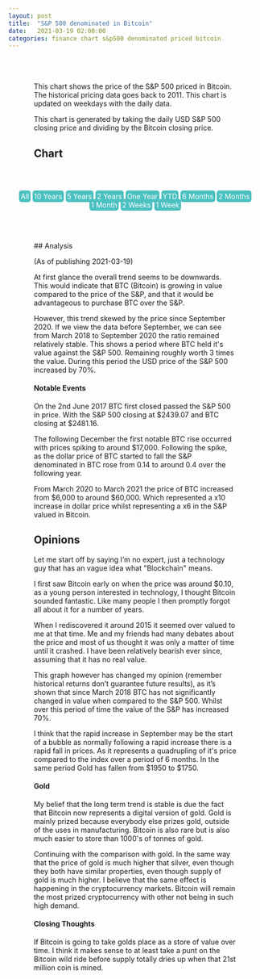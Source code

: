 ```yaml
---
layout: post
title:  "S&P 500 denominated in Bitcoin"
date:   2021-03-19 02:00:00
categories: finance chart s&p500 denominated priced bitcoin
---
```


<div class="text-content">
This chart shows the price of the S&P 500 priced in Bitcoin. The historical pricing data goes back to 2011. This chart is updated on weekdays with the daily data.

This chart is generated by taking the daily USD S&P 500 closing price and dividing by the Bitcoin closing price.

## Chart
</div>

<!-- This post is a bit a with the HTML/styles/Js in here. Just want to keep it contained -->

<style>
.post {
  margin: 2rem auto;
  width: 80%;
  max-width: 1500px;
}

.post-header {
  text-align: center;
}

.text-content {
  width: 80%;
  max-width: 710px;
  margin: 4rem auto;
}

.btn {
  background: #4BC0C0;
  padding: 3px;
  color: #fff;
  border-radius: 5px;
}

</style>


<script src="https://cdn.jsdelivr.net/npm/chart.js@2.9.4/dist/Chart.bundle.min.js"></script>
<script src="/assets/js/btcsnpdata.js"></script>

<div class="post-header">
<span class='btn' onclick="updateChart('ALL')">All</span>
<span class='btn' onclick="updateChart('10Y')">10&nbsp;Years</span>
<span class='btn' onclick="updateChart('5Y')">5&nbsp;Years</span>
<span class='btn' onclick="updateChart('2Y')">2&nbsp;Years</span>
<span class='btn' onclick="updateChart('1Y')">One&nbsp;Year</span>
<span class='btn' onclick="updateChart('YTD')">YTD</span>
<span class='btn' onclick="updateChart('6M')">6&nbsp;Months</span>
<span class='btn' onclick="updateChart('2M')">2&nbsp;Months</span>
<span class='btn' onclick="updateChart('1M')">1&nbsp;Month</span>
<span class='btn' onclick="updateChart('2W')">2&nbsp;Weeks</span>
<span class='btn' onclick="updateChart('1W')">1&nbsp;Week</span>
</div>

<canvas id="snp-bitcoin-chart" width="800" height="400"></canvas>
<script>

function updateChart(timePeriod) {
  let data = getData();
  let dates = getDates();

  switch(timePeriod) {
    case "YTD":
      var newYear = new Date(new Date().getFullYear(), 0, 1);
      var count = dates.findIndex((d) => {
        let current = new Date(d);
        return current <= newYear
      })

      data = data.slice(0, count);
      dates = dates.slice(0, count);
      break;
    case "5Y":
      data = data.slice(0, 1825);
      dates = dates.slice(0, 1825);
      break;
    case "10Y":
      data = data.slice(0, 3650);
      dates = dates.slice(0, 3650);
      break;
    case "2Y":
      data = data.slice(0, 730);
      dates = dates.slice(0, 730);
      break;
    case "1Y":
      data = data.slice(0, 365);
      dates = dates.slice(0, 365);
      break;
    case "6M":
      data = data.slice(0, 183);
      dates = dates.slice(0, 183);
      break;
    case "2M":
      data = data.slice(0, 60);
      dates = dates.slice(0, 60);
      break;
    case "1M":
      data = data.slice(0, 30);
      dates = dates.slice(0, 30);
      break;
    case "2W":
      data = data.slice(0, 14);
      dates = dates.slice(0, 14);
      break;
    case "1W":
      data = data.slice(0, 7);
      dates = dates.slice(0, 7);
      break;
    case "ALL":
    default:
      break;
  }

  snpBitcoinChart.data.datasets[0].data = data;
  snpBitcoinChart.data.labels = dates;
  snpBitcoinChart.update();
}


function getDates() {
  return dates;
}

function getData() {
  return price;
}

var ctx = document.getElementById('snp-bitcoin-chart').getContext('2d');

var snpBitcoinChart = new Chart(ctx, {
    type: 'line',
    data: {
        labels: getDates(),
        datasets: [{
            label: 'S&P 500 priced in Bitcoin',
            data: getData(),
            fill: false,
            borderColor: "rgb(75, 192, 192)",
            type: 'line',
            pointRadius: 0,
            lineTension: 0,
            borderWidth: 2,
        }]
    },
    options: {
      spanGaps: true,
      animation: {
        duration: 0
      },
      scales: {
        xAxes: [{
          type: 'time',
          distribution: 'series',
          offset: true,
          ticks: {
            major: {
              enabled: true,
              fontStyle: 'bold'
             },
             source: 'data',
             autoSkip: true,
             autoSkipPadding: 75,
             maxRotation: 0,
             sampleSize: 100
            }
          }
        ],
        yAxes: [{
          gridLines: {
            drawBorder: false
          },
          scaleLabel: {
            display: true,
            labelString: 'Closing price (BTC)'
          }
        }],
      },
      tooltips: {
          intersect: false,
          mode: 'nearest'
      }
    }
});
updateChart('2Y');
</script>

<div class="text-content">
## Analysis

(As of publishing 2021-03-19)

At first glance the overall trend seems to be downwards. This would indicate that BTC (Bitcoin) is growing in value compared to the price of the S&P, and that it would be advantageous to purchase BTC over the S&P.

However, this trend skewed by the price since September 2020. If we view the data before September, we can see from March 2018 to September 2020 the ratio remained relatively stable. This shows a period where BTC held it's value against the S&P 500. Remaining roughly worth 3 times the value. During this period the USD price of the S&P 500 increased by 70%.

#### Notable Events

On the 2nd June 2017 BTC first closed passed the S&P 500 in price. With the S&P 500 closing at $2439.07 and BTC closing at $2481.16.

The following December the first notable BTC rise occurred with prices spiking to around $17,000. Following the spike, as the dollar price of BTC started to fall the S&P denominated in BTC rose from 0.14 to around 0.4 over the following year.

From March 2020 to March 2021 the price of BTC increased from $6,000 to around $60,000. Which represented a x10 increase in dollar price whilst representing a x6 in the S&P valued in Bitcoin.

## Opinions

Let me start off by saying I’m no expert, just a technology guy that has an vague idea what "Blockchain" means.

I first saw Bitcoin early on when the price was around $0.10, as a young person interested in technology, I thought Bitcoin sounded fantastic. Like many people I then promptly forgot all about it for a number of years.

When I rediscovered it around 2015 it seemed over valued to me at that time. Me and my friends had many debates about the price and most of us thought it was only a matter of time until it crashed. I have been relatively bearish ever since, assuming that it has no real value.

This graph however has changed my opinion (remember historical returns don’t guarantee future results), as it’s shown that since March 2018 BTC has not significantly changed in value when compared to the S&P 500. Whilst over this period of time the value of the S&P has increased 70%.

I think that the rapid increase in September may be the start of a bubble as normally following a rapid increase there is a rapid fall in prices. As it represents a quadrupling of it's price compared to the index over a period of 6 months. In the same period Gold has fallen from $1950 to $1750.

#### Gold

My belief that the long term trend is stable is due the fact that Bitcoin now represents a digital version of gold. Gold is mainly prized because everybody else prizes gold, outside of the uses in manufacturing. Bitcoin is also rare but is also much easier to store than 1000's of tonnes of gold.

Continuing with the comparison with gold. In the same way that the price of gold is much higher that silver, even though they both have similar properties, even though supply of gold is much higher. I believe that the same effect is happening in the cryptocurrency markets. Bitcoin will remain the most prized cryptocurrency with other not being in such high demand.

#### Closing Thoughts

If Bitcoin is going to take golds place as a store of value over time. I think it makes sense to at least take a punt on the Bitcoin wild ride before supply totally dries up when that 21st million coin is mined.


</div>

[btchistory]: https://coinmarketcap.com/currencies/bitcoin/
